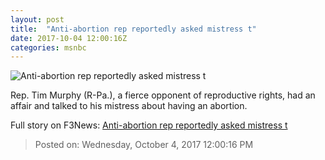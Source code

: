 ```yaml
---
layout: post
title:  "Anti-abortion rep reportedly asked mistress t"
date: 2017-10-04 12:00:16Z
categories: msnbc
---
```


![Anti-abortion rep reportedly asked mistress t](http://www.msnbc.com/sites/msnbc/files/styles/ratio--1_91-1--1200x630/public/ap_16343662839886.jpg?itok=iknsZC2O)

Rep. Tim Murphy (R-Pa.), a fierce opponent of reproductive rights, had an affair and talked to his mistress about having an abortion.


Full story on F3News: [Anti-abortion rep reportedly asked mistress t](http://www.f3nws.com/n/fMGGMG)

> Posted on: Wednesday, October 4, 2017 12:00:16 PM
